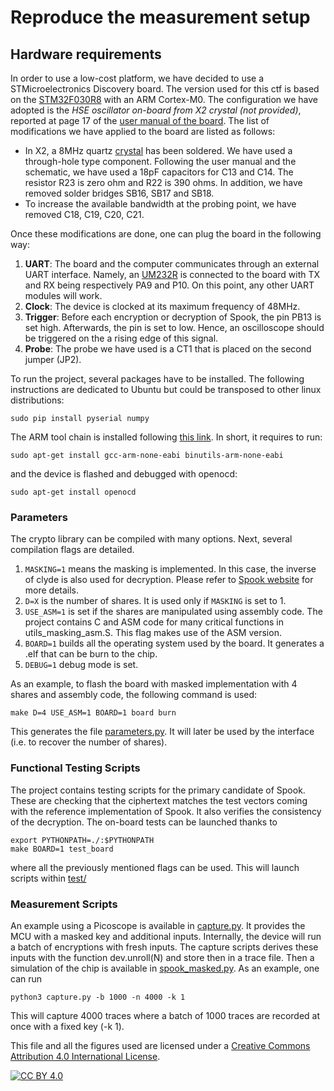 # Reproduce the measurement setup

## Hardware requirements
In order to use a low-cost platform, we have decided to use a STMicroelectronics Discovery board. The version used for this ctf is based on the [STM32F030R8](https://www.st.com/content/st_com/en/products/microcontrollers-microprocessors/stm32-32-bit-arm-cortex-mcus/stm32-mainstream-mcus/stm32f0-series/stm32f0x0-value-line/stm32f030r8.html) with an ARM Cortex-M0. The configuration we have adopted is the _HSE oscillator on-board from X2 crystal (not provided)_, reported at page 17 of the [user manual of the board](https://www.st.com/resource/en/user_manual/dm00092306-discovery-kit-for-stm32f030-value-line-microcontrollers-stmicroelectronics.pdf). The list of modifications we have applied to the board are listed as follows:
*    In X2, a 8MHz quartz [crystal](https://be.farnell.com/txc/9b-8-000maaj-b/xtal-8-000mhz-18pf-hc-49s/dp/1842268?ost=crystal+9B-8.000MAAJ-B) has been soldered. We have used a through-hole type component. Following the user manual and the schematic, we have used a 18pF capacitors for C13 and C14. The resistor R23 is zero ohm and R22 is 390 ohms. In addition, we have removed solder bridges SB16, SB17 and SB18.
*    To increase the available bandwidth at the probing point, we have removed C18, C19, C20, C21.

Once these modifications are done, one can plug the board in the following way:
1. **UART**: The board and the computer communicates through an external UART interface. Namely, an [UM232R](https://www.ftdichip.com/Support/Documents/DataSheets/Modules/DS_UM232R.pdf) is connected to the board with TX and RX being respectively PA9 and P10. On this point, any other UART modules will work.
2. **Clock**: The device is clocked at its maximum frequency of 48MHz.
3. **Trigger**: Before each encryption or decryption of Spook, the pin PB13 is set high. Afterwards, the pin is set to low. Hence, an oscilloscope should be triggered on the a rising edge of this signal.
4. **Probe**: The probe we have used is a CT1 that is placed on the second jumper (JP2).

To run the project, several packages have to be installed. The following instructions are dedicated to Ubuntu but could be transposed to other linux distributions:

```
sudo pip install pyserial numpy
```
The ARM tool chain is installed following [this link](https://blog.podkalicki.com/how-to-compile-and-burn-the-code-to-stm32-chip-on-linux-ubuntu/). In short, it requires to run:
```
sudo apt-get install gcc-arm-none-eabi binutils-arm-none-eabi

```
and the device is flashed and debugged with openocd:
```
sudo apt-get install openocd
```

### Parameters
The crypto library can be compiled with many options. Next, several compilation flags are detailed.
1. `MASKING=1` means the masking is implemented. In this case, the inverse of clyde is also used for decryption. Please refer to [Spook website](https://spook.dev/) for more details.
2. `D=X` is the number of shares. It is used only if `MASKING` is set to 1.
3. `USE_ASM=1` is set if the shares are manipulated using assembly code. The project contains C and ASM code for many critical functions in utils_masking_asm.S. This flag makes use of the ASM version.
4. `BOARD=1` builds all the operating system used by the board. It generates a .elf that can be burn to the chip.
5. `DEBUG=1` debug mode is set.

As an example, to flash the board with masked implementation with 4 shares and assembly code, the following command is used:
```
make D=4 USE_ASM=1 BOARD=1 board burn
```
This generates the file [parameters.py](interface/parameters.py). It will later be used by the interface (i.e. to recover the number of shares).

### Functional Testing Scripts
The project contains testing scripts for the primary candidate of Spook. These are checking that the ciphertext matches the test vectors coming with the reference implementation of Spook. It also verifies the consistency of the decryption.
The on-board tests can be launched thanks to
```
export PYTHONPATH=./:$PYTHONPATH
make BOARD=1 test_board
```
where all the previously mentioned flags can be used. This will launch scripts within [test/](test/)

### Measurement Scripts

An example using a Picoscope is available in [capture.py](capture/capture.py). It provides the MCU with a masked key and additional inputs. Internally, the device will run a batch of encryptions with fresh inputs. The capture scripts derives these inputs with the function dev.unroll(N) and store then in a trace file. Then a simulation of the chip is available in [spook_masked.py](interface/spook_masked.py). As an example, one can run
```
python3 capture.py -b 1000 -n 4000 -k 1

```
This will capture 4000 traces where a batch of 1000 traces are recorded at once with a fixed key (-k 1).

This file and all the figures used are licensed under a [Creative Commons Attribution 4.0 International
License][cc-by].

[![CC BY 4.0][cc-by-image]][cc-by]

[cc-by]: http://creativecommons.org/licenses/by/4.0/
[cc-by-image]: https://i.creativecommons.org/l/by/4.0/88x31.png
[cc-by-shield]: https://img.shields.io/badge/License-CC%20BY%204.0-lightgrey.svg

